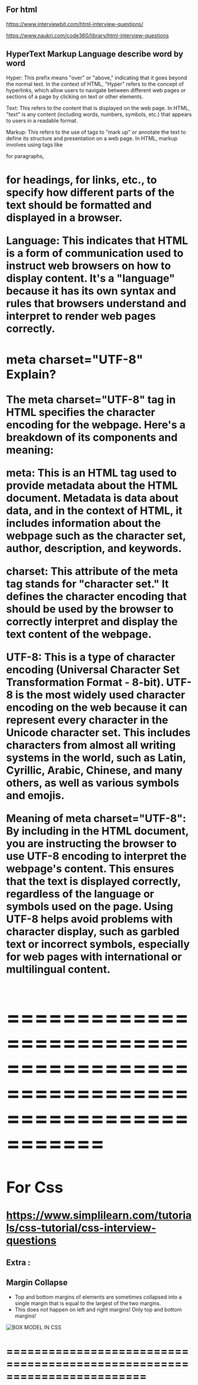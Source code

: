 ## For html

https://www.interviewbit.com/html-interview-questions/

https://www.naukri.com/code360/library/html-interview-questions

## HyperText Markup Language describe word by word

Hyper: This prefix means "over" or "above," indicating that it goes beyond the normal text. In the context of HTML, "Hyper" refers to the concept of hyperlinks, which allow users to navigate between different web pages or sections of a page by clicking on text or other elements.

Text: This refers to the content that is displayed on the web page. In HTML, "text" is any content (including words, numbers, symbols, etc.) that appears to users in a readable format.

Markup: This refers to the use of tags to "mark up" or annotate the text to define its structure and presentation on a web page. In HTML, markup involves using tags like <p> for paragraphs, <h1> for headings, <a> for links, etc., to specify how different parts of the text should be formatted and displayed in a browser.

Language: This indicates that HTML is a form of communication used to instruct web browsers on how to display content. It's a "language" because it has its own syntax and rules that browsers understand and interpret to render web pages correctly.

### meta charset="UTF-8" Explain?

The meta charset="UTF-8" tag in HTML specifies the character encoding for the webpage. Here's a breakdown of its components and meaning:

meta: This is an HTML tag used to provide metadata about the HTML document. Metadata is data about data, and in the context of HTML, it includes information about the webpage such as the character set, author, description, and keywords.

charset: This attribute of the meta tag stands for "character set." It defines the character encoding that should be used by the browser to correctly interpret and display the text content of the webpage.

UTF-8: This is a type of character encoding (Universal Character Set Transformation Format - 8-bit). UTF-8 is the most widely used character encoding on the web because it can represent every character in the Unicode character set. This includes characters from almost all writing systems in the world, such as Latin, Cyrillic, Arabic, Chinese, and many others, as well as various symbols and emojis.

Meaning of meta charset="UTF-8":
By including <meta charset="UTF-8"> in the HTML document, you are instructing the browser to use UTF-8 encoding to interpret the webpage's content. This ensures that the text is displayed correctly, regardless of the language or symbols used on the page. Using UTF-8 helps avoid problems with character display, such as garbled text or incorrect symbols, especially for web pages with international or multilingual content.

# ========================================================================

## For Css

https://www.simplilearn.com/tutorials/css-tutorial/css-interview-questions

## Extra :

## Margin Collapse

- Top and bottom margins of elements are sometimes collapsed into a single margin that is equal to the largest of the two margins.
- This does not happen on left and right margins! Only top and bottom margins!

![BOX MODEL IN CSS](image.png)

# ========================================================================
